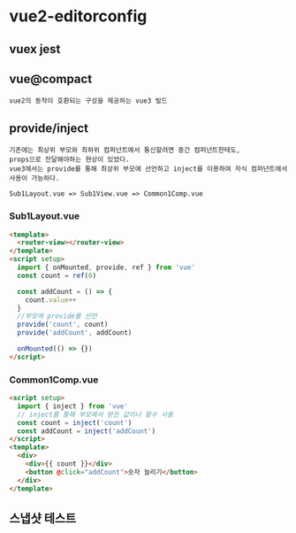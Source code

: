 # vue2-editorconfig

## vuex jest

## vue@compact

```
vue2의 동작이 호환되는 구성을 제공하는 vue3 빌드
```

## provide/inject

```
기존에는 최상위 부모와 최하위 컴퍼넌트에서 통신할려면 중간 컴퍼넌트한테도,
props으로 전달해야하는 현상이 있었다.
vue3에서는 provide를 통해 최상위 부모에 선언하고 inject를 이용하여 자식 컴퍼넌트에서 사용이 가능하다.

Sub1Layout.vue => Sub1View.vue => Common1Comp.vue
```

### Sub1Layout.vue

```html
<template>
  <router-view></router-view>
</template>
<script setup>
  import { onMounted, provide, ref } from 'vue'
  const count = ref(0)

  const addCount = () => {
    count.value++
  }
  //부모에 provide를 선언
  provide('count', count)
  provide('addCount', addCount)

  onMounted(() => {})
</script>
```

### Common1Comp.vue

```html
<script setup>
  import { inject } from 'vue'
  // inject를 통해 부모에서 받은 값이나 함수 사용
  const count = inject('count')
  const addCount = inject('addCount')
</script>
<template>
  <div>
    <div>{{ count }}</div>
    <button @click="addCount">숫자 늘리기</button>
  </div>
</template>
```

## 스냅샷 테스트